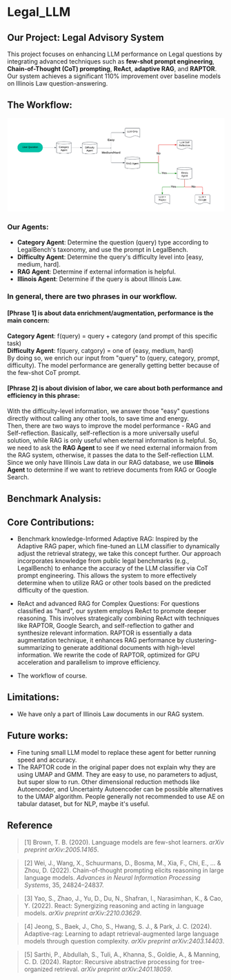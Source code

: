 # Legal_LLM

## Our Project: Legal Advisory System
This project focuses on enhancing LLM performance on Legal questions by integrating advanced techniques such as **few-shot prompt engineering**, **Chain-of-Thought (CoT) prompting**, **ReAct**, **adaptive RAG**, and **RAPTOR**. Our system achieves a significant 110% improvement over baseline models on Illinois Law question-answering.

## The Workflow: 
![Figure 1. The Workflow of Our System](WorkFlow.png)

### Our Agents:
* **Category Agent**: Determine the question (query) type according to LegalBench's taxonomy, and use the prompt in LegalBench.
* **Difficulty Agent**: Determine the query's difficulty level into [easy, medium, hard].
* **RAG Agent**: Determine if external information is helpful.
* **Illinois Agent**: Determine if the query is about Illinois Law.

### In general, there are two phrases in our workflow. 

#### [Phrase 1] is about **data enrichment/augmentation**, performance is the main concern: 
**Category Agent**: f(query) = query + category (and prompt of this specific task)  
**Difficulty Agent**: f(query, catgory) = one of {easy, medium, hard}  
By doing so, we enrich our input from "query" to (query, category, prompt, difficulty). The model performance are generally getting better because of the few-shot CoT prompt.  

#### [Phrase 2] is about **division of labor**, we care about both performance and efficiency in this phrase: 
With the difficulty-level information, we answer those "easy" questions directly without calling any other tools, to save time and energy.  
Then, there are two ways to improve the model performance - RAG and Self-reflection. Basically, self-reflection is a more universally useful solution, while RAG is only useful when external information is helpful. So, we need to ask the **RAG Agent** to see if we need external informaion from the RAG system, otherwise, it passes the data to the Self-reflection LLM.  
Since we only have Illinois Law data in our RAG database, we use **Illinois Agent** to determine if we want to retrieve documents from RAG or Google Search.  

## Benchmark Analysis: 

## Core Contributions:
* Benchmark knowledge-Informed Adaptive RAG:
Inspired by the Adaptive RAG paper, which fine-tuned an LLM classifier to dynamically adjust the retrieval strategy, we take this concept further. Our approach incorporates knowledge from public legal benchmarks (e.g., LegalBench) to enhance the accuracy of the LLM classifier via CoT prompt engineering. This allows the system to more effectively determine when to utilize RAG or other tools based on the predicted difficulty of the question.

* ReAct and advanced RAG for Complex Questions:
For questions classified as "hard", our system employs ReAct to promote deeper reasoning.  This involves strategically combining ReAct with techniques like RAPTOR, Google Search, and self-reflection to gather and synthesize relevant information. RAPTOR is essentially a data augmentation technique, it enhances RAG performance by clustering-summarizing to generate additional documents with high-level information. We rewrite the code of RAPTOR, optimized for GPU acceleration and parallelism to improve efficiency.

* The workflow of course.

## Limitations:
* We have only a part of Illinois Law documents in our RAG system.

## Future works:
* Fine tuning small LLM model to replace these agent for better running speed and accuracy.
* The RAPTOR code in the original paper does not explain why they are using UMAP and GMM. They are easy to use, no parameters to adjust, but super slow to run. Other dimensional reduction methods like Autoencoder, and Uncertainty Autoencoder can be possible alternatives to the UMAP algorithm. People generally not recommended to use AE on tabular dataset, but for NLP, maybe it's useful.
  
## Reference
> [1] Brown, T. B. (2020). Language models are few-shot learners. *arXiv preprint arXiv:2005.14165*.

> [2] Wei, J., Wang, X., Schuurmans, D., Bosma, M., Xia, F., Chi, E., ... & Zhou, D. (2022). Chain-of-thought prompting elicits reasoning in large language models. *Advances in Neural Information Processing Systems*, 35, 24824–24837.

> [3] Yao, S., Zhao, J., Yu, D., Du, N., Shafran, I., Narasimhan, K., & Cao, Y. (2022). React: Synergizing reasoning and acting in language models. *arXiv preprint arXiv:2210.03629*.

> [4] Jeong, S., Baek, J., Cho, S., Hwang, S. J., & Park, J. C. (2024). Adaptive-rag: Learning to adapt retrieval-augmented large language models through question complexity. *arXiv preprint arXiv:2403.14403*.

> [5] Sarthi, P., Abdullah, S., Tuli, A., Khanna, S., Goldie, A., & Manning, C. D. (2024). Raptor: Recursive abstractive processing for tree-organized retrieval. *arXiv preprint arXiv:2401.18059*.
